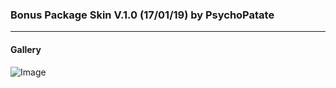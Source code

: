 ### Bonus Package Skin V.1.0 (17/01/19) by PsychoPatate
---

#### Gallery
![Image](https://i.imgur.com/WaKHQcT.jpg)